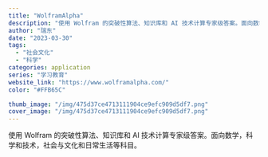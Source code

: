 ```yaml
---
title: "WolframAlpha"
description: "使用 Wolfram 的突破性算法、知识库和 AI 技术计算专家级答案。面向数学，科学和技术，社会与文化和日常生活等科目"
author: "瑞东"
date: "2023-03-30"
tags:
  - "社会文化"
  - "科学"
categories: application
series: "学习教育"
website_link: "https://www.wolframalpha.com/"
color: "#FFB65C"

thumb_image: "/img/475d37ce4713111904ce9efc909d5df7.png"
cover_image: "/img/475d37ce4713111904ce9efc909d5df7.png"
---
```


使用 Wolfram 的突破性算法、知识库和 AI 技术计算专家级答案。面向数学，科学和技术，社会与文化和日常生活等科目。